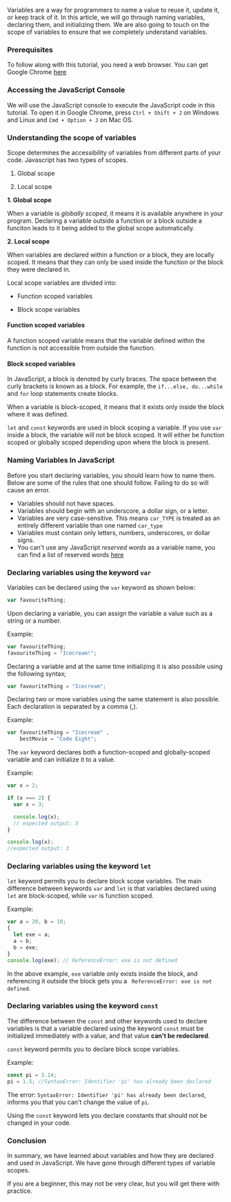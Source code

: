 Variables are a way for programmers to name a value to reuse it, update it, or keep track of it. In this article, we will go through naming variables, declaring them, and initializing them. We are also going to touch on the scope of variables to ensure that we completely understand variables.

### Prerequisites
To follow along with this tutorial, you need a web browser. You can get Google Chrome [here](https://www.google.com/chrome/)

### Accessing the JavaScript Console
We will use the JavaScript console to execute the JavaScript code in this tutorial. To open it in Google Chrome, press `Ctrl + Shift + J` on Windows and Linux and `Cmd + Option + J` on Mac OS.

### Understanding the scope of variables
Scope determines the accessibility of variables from different parts of your code.
Javascript has two types of scopes.

1. Global scope

2. Local scope

**1. Global scope**

When a variable is *globally scoped*, it means it is available anywhere in your program. Declaring a variable outside a function or a block outside a funciton leads to it being added to the global scope automatically.

**2. Local scope**

When variables are declared within a function or a block, they are locally scoped. It means that they can only be used inside the function or the block they were declared in.

Local scope variables are divided into:

- Function scoped variables

- Block scope variables

#### Function scoped variables

A function scoped variable means that the variable defined within the function is not accessible from outside the function.

#### Block scoped variables

In JavaScript, a block is denoted by curly braces. The space between the curly brackets is known as a block.
For example, the `if...else, do...while` and `for` loop statements create blocks.

When a variable is block-scoped, it means that it exists only inside the block where it was defined.

`let` and `const` keywords are used in block scoping a variable. If you use `var` inside a block, the variable will not be block scoped. It will either be function scoped or globally scoped depending upon where the block is present. 

### Naming Variables In JavaScript
Before you start declaring variables, you should learn how to name them. Below are some of the rules that one should follow. Failing to do so will cause an error.

- Variables should not have spaces.
- Variables should begin with an underscore, a dollar sign, or a letter.
- Variables are very case-sensitive. This means `car_TYPE` is treated as an entirely different variable than one named `car_type`
- Variables must contain only letters, numbers, underscores, or dollar signs.
- You can't use any JavaScript *reserved words* as a variable name, you can find a list of reserved words [here](https://www.w3schools.com/js/js_reserved.asp)

### Declaring variables using the keyword `var`
Variables can be declared using the `var` keyword as shown below:

```javascript
var favouriteThing;
```
Upon declaring a variable, you can assign the variable a value such as a string or a number.

Example:
```javascript
var favouriteThing;
favouriteThing = "Icecream!";
```
Declaring a variable and at the same time initializing it is also possible using the following syntax;
```javascript
var favouriteThing = "Icecream";
```
Declaring two or more variables using the same statement is also possible.
Each declaration is separated by a comma (,).

Example:
```javascript
var favouriteThing = "Icecream" ,
    bestMovie = "Code Eight";
```

The `var` keyword declares both a function-scoped and globally-scoped variable and can initialize it to a value.

Example:
```javascript
var x = 2;

if (x === 2) {
  var x = 3;

  console.log(x);
  // expected output: 3
}

console.log(x);
//expected output: 3
```

### Declaring variables using the keyword `let`

`let` keyword permits you to declare block scope variables.
The main difference between keywords `var` and `let` is that variables declared using `let` are block-scoped, while `var` is function scoped.

Example:
```javascript
var a = 20, b = 10;
{
  let exe = a;
  a = b;
  b = exe;
}
console.log(exe); // ReferenceError: exe is not defined
```
In the above example, `exe` variable only exists inside the block, and referencing it outside the block gets you a ` ReferenceError: exe is not defined`.

### Declaring variables using the keyword  `const`
The difference between the `const` and other keywords used to declare variables is that a variable declared using the keyword `const` must be initialized immediately with a value, and that value **can't be redeclared**. 

`const` keyword permits you to declare block scope variables.

Example:
```javascript
const pi = 3.14;
pi = 1.5; //SyntaxError: Identifier 'pi' has already been declared
```
The error: `SyntaxError: Identifier 'pi' has already been declared`, informs you that you can't change the value of `pi`. 

Using the `const` keyword lets you declare constants that should not be changed in your code.

### Conclusion
In summary, we have learned about variables and how they are declared and used in JavaScript. We have gone through different types of variable scopes.

If you are a beginner, this may not be very clear, but you will get there with practice.
